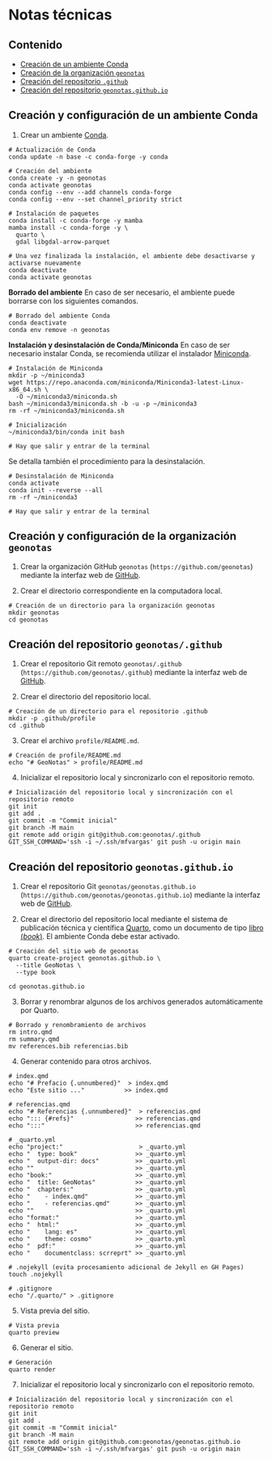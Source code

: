 # Notas técnicas

## Contenido
- [Creación de un ambiente Conda](#creaci%C3%B3n-de-un-ambiente-conda)
- [Creación de la organización `geonotas`](#creaci%C3%B3n-de-la-organizaci%C3%B3n-geonotas)
- [Creación del repositorio `.github`](#creaci%C3%B3n-del-repositorio-github)
- [Creación del repositorio `geonotas.github.io`](#creaci%C3%B3n-del-repositorio-geonotasgithubio)

## Creación y configuración de un ambiente Conda
1. Crear un ambiente [Conda](https://conda.io/).
```shell
# Actualización de Conda
conda update -n base -c conda-forge -y conda

# Creación del ambiente
conda create -y -n geonotas
conda activate geonotas
conda config --env --add channels conda-forge
conda config --env --set channel_priority strict

# Instalación de paquetes
conda install -c conda-forge -y mamba
mamba install -c conda-forge -y \
  quarto \
  gdal libgdal-arrow-parquet

# Una vez finalizada la instalación, el ambiente debe desactivarse y activarse nuevamente
conda deactivate
conda activate geonotas
```

**Borrado del ambiente**
En caso de ser necesario, el ambiente puede borrarse con los siguientes comandos.
```shell
# Borrado del ambiente Conda
conda deactivate
conda env remove -n geonotas
```

**Instalación y desinstalación de Conda/Miniconda**
En caso de ser necesario instalar Conda, se recomienda utilizar el instalador [Miniconda](https://docs.conda.io/projects/miniconda/).
```shell
# Instalación de Miniconda
mkdir -p ~/miniconda3
wget https://repo.anaconda.com/miniconda/Miniconda3-latest-Linux-x86_64.sh \
  -O ~/miniconda3/miniconda.sh
bash ~/miniconda3/miniconda.sh -b -u -p ~/miniconda3
rm -rf ~/miniconda3/miniconda.sh

# Inicialización
~/miniconda3/bin/conda init bash

# Hay que salir y entrar de la terminal
```

Se detalla también el procedimiento para la desinstalación.
```shell
# Desinstalación de Miniconda
conda activate
conda init --reverse --all
rm -rf ~/miniconda3

# Hay que salir y entrar de la terminal
```

## Creación y configuración de la organización `geonotas`
1. Crear la organización GitHub `geonotas` (`https://github.com/geonotas`) mediante la interfaz web de [GitHub](https://github.com/).

2. Crear el directorio correspondiente en la computadora local.
```shell
# Creación de un directorio para la organización geonotas
mkdir geonotas
cd geonotas
```

## Creación del repositorio `geonotas/.github`
1. Crear el repositorio Git remoto `geonotas/.github` (`https://github.com/geonotas/.github`) mediante la interfaz web de [GitHub](https://github.com/).

2. Crear el directorio del repositorio local.
```shell
# Creación de un directorio para el repositorio .github
mkdir -p .github/profile
cd .github
```

3. Crear el archivo `profile/README.md`.
```shell
# Creación de profile/README.md
echo "# GeoNotas" > profile/README.md
```

4. Inicializar el repositorio local y sincronizarlo con el repositorio remoto.
```shell
# Inicialización del repositorio local y sincronización con el repositorio remoto
git init
git add .
git commit -m "Commit inicial"
git branch -M main
git remote add origin git@github.com:geonotas/.github
GIT_SSH_COMMAND='ssh -i ~/.ssh/mfvargas' git push -u origin main
```

## Creación del repositorio `geonotas.github.io`
1. Crear el repositorio Git `geonotas/geonotas.github.io` (`https://github.com/geonotas/geonotas.github.io`) mediante la interfaz web de [GitHub](https://github.com/).

2. Crear el directorio del repositorio local mediante el sistema de publicación técnica y científica [Quarto](https://quarto.org/), como un documento de tipo [libro (*book*)](https://quarto.org/docs/books/). El ambiente Conda debe estar activado.
```shell
# Creación del sitio web de geonotas
quarto create-project geonotas.github.io \
  --title GeoNotas \
  --type book

cd geonotas.github.io
```

3. Borrar y renombrar algunos de los archivos generados automáticamente por Quarto.
```shell
# Borrado y renombramiento de archivos
rm intro.qmd
rm summary.qmd
mv references.bib referencias.bib
```

4. Generar contenido para otros archivos.
```shell
# index.qmd
echo "# Prefacio {.unnumbered}"  > index.qmd
echo "Este sitio ..."           >> index.qmd

# referencias.qmd
echo "# Referencias {.unnumbered}"  > referencias.qmd
echo "::: {#refs}"                 >> referencias.qmd
echo ":::"                         >> referencias.qmd

# _quarto.yml
echo "project:"                     > _quarto.yml
echo "  type: book"                >> _quarto.yml
echo "  output-dir: docs"          >> _quarto.yml
echo ""                            >> _quarto.yml
echo "book:"                       >> _quarto.yml
echo "  title: GeoNotas"           >> _quarto.yml
echo "  chapters:"                 >> _quarto.yml
echo "    - index.qmd"             >> _quarto.yml
echo "    - referencias.qmd"       >> _quarto.yml
echo ""                            >> _quarto.yml
echo "format:"                     >> _quarto.yml
echo "  html:"                     >> _quarto.yml
echo "    lang: es"                >> _quarto.yml
echo "    theme: cosmo"            >> _quarto.yml
echo "  pdf:"                      >> _quarto.yml
echo "    documentclass: scrreprt" >> _quarto.yml

# .nojekyll (evita procesamiento adicional de Jekyll en GH Pages)
touch .nojekyll

# .gitignore
echo "/.quarto/" > .gitignore
```

5. Vista previa del sitio.
```shell
# Vista previa
quarto preview
```

6. Generar el sitio.
```shell
# Generación
quarto render
```

7. Inicializar el repositorio local y sincronizarlo con el repositorio remoto.
```shell
# Inicialización del repositorio local y sincronización con el repositorio remoto
git init
git add .
git commit -m "Commit inicial"
git branch -M main
git remote add origin git@github.com:geonotas/geonotas.github.io
GIT_SSH_COMMAND='ssh -i ~/.ssh/mfvargas' git push -u origin main
```